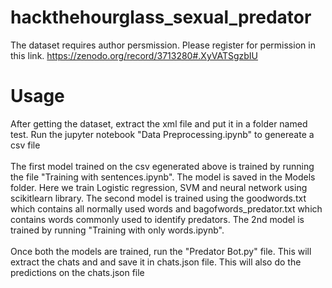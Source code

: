 # hackthehourglass_sexual_predator

The dataset requires author persmission. Please register for permission in this link.
https://zenodo.org/record/3713280#.XyVATSgzbIU

<h1> Usage </h1>
After getting the dataset, extract the xml file and put it in a folder named test. Run the jupyter notebook "Data Preprocessing.ipynb" to genereate a csv file
<br>
<br>
The first model trained on the csv egenerated above is trained by running the file "Training with sentences.ipynb". The model is saved in the Models folder. Here we train Logistic regression, SVM and neural network using scikitlearn library.
The second model is trained using the goodwords.txt which contains all normally used words and bagofwords_predator.txt which contains words commonly used to identify predators. The 2nd model is trained by running "Training with only words.ipynb".
<br>
<br>
Once both the models are trained, run the "Predator Bot.py" file. This will extract the chats and and save it in chats.json file. This will also do the predictions on the chats.json file
